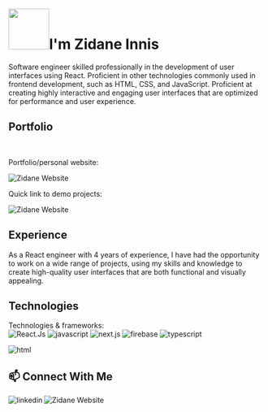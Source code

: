# <img src="https://rapidapi.com/blog/wp-content/uploads/2017/01/octocat.gif" width="80px">I'm Zidane Innis




Software engineer skilled professionally in the development of user interfaces using React. Proficient in other technologies commonly used in frontend development, such as HTML, CSS, and JavaScript. 
Proficient at creating highly interactive and engaging user interfaces that are optimized for performance and user experience. 

## Portfolio
 <br > 
<p>Portfolio/personal website:</p> <img style="flex" alt="Zidane Website" src="https://img.shields.io/badge/WEBSITE-black?style=for-the-flat&logo=nextdotjs&logoColor=white"/>

<p>Quick link to demo projects:</p> <img align="left" alt="Zidane Website" src="https://img.shields.io/badge/PROJECTS-black?style=for-the-flat&logo=nextdotjs&logoColor=white" />
</br>

## Experience

As a React engineer with 4 years of experience, I have had the opportunity to work on a wide range of projects, using my skills and knowledge to create high-quality user interfaces that are both functional and visually appealing.

## Technologies
Technologies & frameworks:
<br style="flex">
<img alt="React.Js" src="https://img.shields.io/badge/REACT-1867c0?style=for-the-flat&logo=react&logoColor=fff"/>
<img alt="javascript" src="https://img.shields.io/badge/JAVASCRIPT-F7DF1E?style=for-the-flat&logo=javascript&logoColor=000" /> 
<img  alt="next.js" src="https://img.shields.io/badge/NEXT.JS-black?style=for-the-flat&logo=nextdotjs&logoColor=white" />
 <img alt="firebase" src="https://img.shields.io/badge/FIREBASE-black?style=for-the-flat&logo=firebase&logoColor=ffca28" />
<img alt="typescript" src="https://img.shields.io/badge/TYPESCRIPT-1867c0?style=for-the-flat&logo=typescript&logoColor=fff" />

<img alt="html" src="https://img.shields.io/badge/HTML5-E34F26?style=for-the-flat&logo=html5&logoColor=white" /> 
</br>

## 📫 Connect With Me 
[<img align="left" alt="linkedin" src="https://img.shields.io/badge/LINKEDIN-%230077B5.svg?&style=for-the-flat&logo=linkedin&logoColor=white" />](https://www.linkedin.com/in/zidane-innis/)
[<img align="left" alt="Zidane Website" src="https://img.shields.io/badge/WEBSITE-black?style=for-the-flat&logo=nextdotjs&logoColor=white" />](https://devzidane.vercel.app/#contact)




<br>
<br>
<!---
zidxne1/zidxne1 is a ✨ special ✨ repository because its `README.md` (this file) appears on your GitHub profile.
You can click the Preview link to take a look at your changes.
--->
